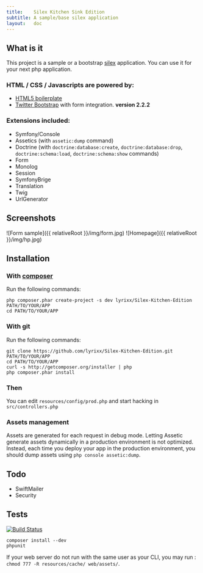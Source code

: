 ```yaml
---
title:    Silex Kitchen Sink Edition
subtitle: A sample/base silex application
layout:   doc
---
```


What is it
----------

This project is a sample or a bootstrap [silex](http://silex.sensiolabs.org/) application.
You can use it for your next php application.

### HTML / CSS / Javascripts are powered by:

* [HTML5 boilerplate](http://html5boilerplate.com/)
* [Twitter Bootstrap](http://twitter.github.com/bootstrap/) with form integration. **version 2.2.2**

### Extensions included:

* Symfony/Console
* Assetics (with `assetic:dump` command)
* Doctrine (with `doctrine:database:create`, `doctrine:database:drop`,
  `doctrine:schema:load`, `doctrine:schema:show` commands)
* Form
* Monolog
* Session
* SymfonyBrige
* Translation
* Twig
* UrlGenerator

Screenshots
----------

![Form sample]({{ relativeRoot }}/img/form.jpg)
![Homepage]({{ relativeRoot }}/img/hp.jpg)

Installation
------------

### With [composer](https://getcomposer.org)

Run the following commands:

    php composer.phar create-project -s dev lyrixx/Silex-Kitchen-Edition PATH/TO/YOUR/APP
    cd PATH/TO/YOUR/APP

### With git

Run the following commands:

    git clone https://github.com/lyrixx/Silex-Kitchen-Edition.git PATH/TO/YOUR/APP
    cd PATH/TO/YOUR/APP
    curl -s http://getcomposer.org/installer | php
    php composer.phar install

### Then

You can edit `resources/config/prod.php` and start hacking in `src/controllers.php`

### Assets management

Assets are generated for each request in debug mode.
Letting Assetic generate assets dynamically
in a production environment is not optimized.
Instead, each time you deploy your app in the production
environment, you should dump assets using `php console assetic:dump`.

Todo
----

* SwiftMailer
* Security

Tests
-----

[![Build Status](https://secure.travis-ci.org/lyrixx/Silex-Kitchen-Edition.png?branch=master)](http://travis-ci.org/lyrixx/Silex-Kitchen-Edition)

    composer install --dev
    phpunit

If your web server do not run with the same user as your CLI,
you may run : `chmod 777 -R resources/cache/ web/assets/`.
